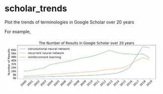 # scholar_trends
Plot the trends of terminologies in Google Scholar over 20 years

For example, 

![Plot](plot.jpg)